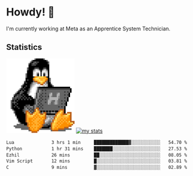 # Howdy! :penguin:
I'm currently working at Meta as an Apprentice System Technician.

## Statistics

![Tux Pengiun!](tux-linux-penguin.gif)
[![my stats](https://github-readme-stats.vercel.app/api?username=benlodz&showing_icons=true&theme=tokyonight)](https://github.com/anuraghazra/github-readme-stats)

<!-- [![Top Langs](https://github-readme-stats.vercel.app/api/top-langs/?username=benlodz&layout=compact)](https://github.com/anuraghazra/github-readme-stats) ---> 

<!--START_SECTION:waka-->

```txt
Lua              3 hrs 1 min     █████████████▓░░░░░░░░░░░   54.70 %
Python           1 hr 31 mins    ███████░░░░░░░░░░░░░░░░░░   27.53 %
Ezhil            26 mins         ██░░░░░░░░░░░░░░░░░░░░░░░   08.05 %
Vim Script       12 mins         █░░░░░░░░░░░░░░░░░░░░░░░░   03.81 %
C                9 mins          ▓░░░░░░░░░░░░░░░░░░░░░░░░   02.89 %
```

<!--END_SECTION:waka-->
<!--
**benlodz/benlodz** is a ✨ _special_ ✨ repository because its `README.md` (this file) appears on your GitHub profile.

Here are some ideas to get you started:

- 🔭 I’m currently working on ...
- 🌱 I’m currently learning ...
- 👯 I’m looking to collaborate on ...
- 🤔 I’m looking for help with ...
- 💬 Ask me about ...
- 📫 How to reach me: ...
- 😄 Pronouns: ...
- ⚡ Fun fact: ...
-->

